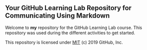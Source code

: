 ## Your GitHub Learning Lab Repository for Communicating Using Markdown

Welcome to **my** repository for the GitHub Learning Lab course. This repository was used during the different activities to get started.

This repository is licensed under [MIT](../LICENSE) (c) 2019 GitHub, Inc.
